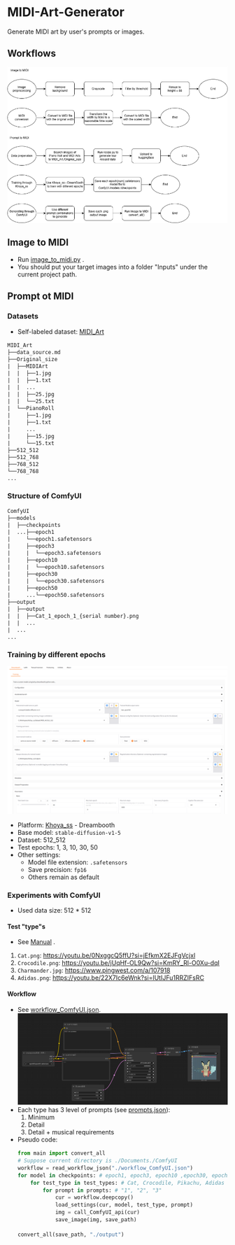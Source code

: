 # MIDI-Art-Generator
Generate MIDI art by user's prompts or images.

## Workflows
![image](flow.png)

## Image to MIDI
- Run [image_to_midi.py](image_to_midi.py) .
- You should put your target images into a folder "Inputs" under the current project path.

## Prompt ot MIDI
### Datasets
- Self-labeled dataset: [MIDI_Art](https://huggingface.co/datasets/LunaticGhoulPiano/MIDI_Art)
```
MIDI_Art
├──data_source.md
├──Original_size
|  ├──MIDIArt
|  |  ├──1.jpg
|  |  ├──1.txt
|  |  ...
|  |  ├──25.jpg
|  |  └──25.txt
|  └──PianoRoll
|     ├──1.jpg
|     ├──1.txt
|     ...
|     ├──15.jpg
|     └──15.txt
├──512_512
├──512_768
├──768_512
└──768_768
...
```

### Structure of ComfyUI
```
ComfyUI
├──models
|  ├──checkpoints
|  ...├──epoch1
|     └──epoch1.safetensors
|     ├──epoch3
|     |  └──epoch3.safetensors
|     ├──epoch10
|     |  └──epoch10.safetensors
|     ├──epoch30
|     |  └──epoch30.safetensors
|     ├──epoch50
|     ...└──epoch50.safetensors
├──output
|  ├──output
|  |  ├──Cat_1_epoch_1_{serial number}.png
|  |  ...
|  ...
...
```

### Training by different epochs
![workflow](kohya_ss.png)
- Platform: [Khoya_ss](https://github.com/bmaltais/kohya_ss) - Dreambooth
- Base model: ```stable-diffusion-v1-5```
- Dataset: 512_512
- Test epochs: 1, 3, 10, 30, 50
- Other settings:
    - Model file extension: ```.safetensors```
    - Save precision: ```fp16```
    - Others remain as default

### Experiments with ComfyUI
- Used data size: 512 * 512
#### Test "type"s
- See [Manual](./Manual/) .
1. ```Cat.png```: https://youtu.be/0NxggcQ5ffU?si=jEfkmX2EJFgVcjxl
2. ```Crocodile.png```: https://youtu.be/jUqHf-OL9Qw?si=KmRY_Rl-O0Xu-dqI
3. ```Charmander.jpg```: https://www.pingwest.com/a/107918
4. ```Adidas.png```: https://youtu.be/22X7Ic6eWnk?si=lUtIJFu1RRZIFsRC
#### Workflow
- See [workflow_ComfyUI.json](workflow_ComfyUI.json).
![image](workflow_ComfyUI.png)
- Each type has 3 level of prompts (see [prompts.json](prompts.json)):
    1. Minimum
    2. Detail
    3. Detail + musical requirements
- Pseudo code:
    ```python
    from main import convert_all
    # Suppose current directory is ./Documents./ComfyUI
    workflow = read_workflow_json("./workflow_ComfyUI.json")
    for model in checkpoints: # epoch1, epoch3, epoch10 ,epoch30, epoch50
        for test_type in test_types: # Cat, Crocodile, Pikachu, Adidas
            for prompt in prompts: # "1", "2", "3"
                cur = workflow.deepcopy()
                load_settings(cur, model, test_type, prompt)
                img = call_ComfyUI_api(cur)
                save_image(img, save_path)
    
    convert_all(save_path, "./output")
    ```
